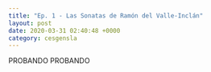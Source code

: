 ```yaml
---
title: "Ep. 1 - Las Sonatas de Ramón del Valle-Inclán"
layout: post
date: 2020-03-31 02:40:48 +0000
category: cesgensla
---
```


PROBANDO PROBANDO